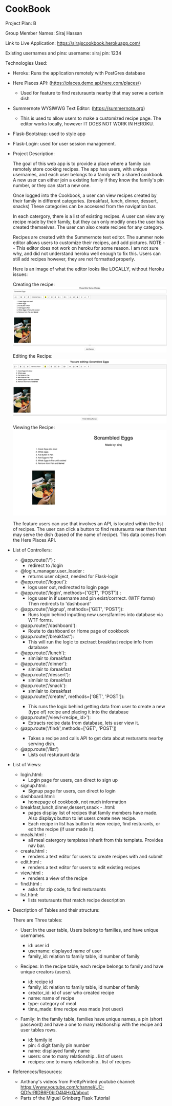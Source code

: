 # CookBook

Project Plan: B

Group Member Names: Siraj Hassan

Link to Live Application: https://sirajscookbook.herokuapp.com/

Existing usernames and pins:
  username: siraj
  pin: 1234

Technologies Used:
  - Heroku: Runs the application remotely with PostGres database
  - Here Places API: (https://places.demo.api.here.com/places/)
    - Used for feature to find resturaunts nearby that may serve a certain dish
  - Summernote WYSIWWG Text Editor: (https://summernote.org)
    - This is used to allow users to make a customized recipe page.
      The editor works locally, however IT DOES NOT WORK IN HEROKU.
      
  - Flask-Bootstrap: used to style app
  
  - Flask-Login: used for user session management.
  
  - Project Description:
  
      The goal of this web app is to provide a place where a family can remotely store cooking recipes.
      The app has users, with unique usernames, and each user belongs to a family with a shared cookbook.
      A new user can either join a existing family if they know the family's pin number, or they can start 
      a new one. 

      Once logged into the Cookbook, a user can view recipes created by their family in different categories. 
      (breakfast, lunch, dinner, dessert, snacks) These categories can be accessed from the navigation bar.
      
      In each catergory, there is a list of existing recipes. A user can view any recipe made by their family,
      but they can only modify ones the user has created themselves. The user can also create recipes for 
      any category. 
 
      Recipes are created with the Summernote text editor. The summer note editor allows users to customize their recipes,
      and add pictures. NOTE -- This editor does not work on heroku for some reason. I am not sure why, and did not understand 
      heroku well enough to fix this. Users can still add recipes however, they are not formatted properly. 
      
      Here is an image of what the editor looks like LOCALLY, without Heroku issues:
      
      Creating the recipe:
      ![alt text](https://github.com/SirajHassan/CookBook/blob/master/images/eggs2.png)
      Editing the Recipe:
      ![alt text](https://github.com/SirajHassan/CookBook/blob/master/images/eggs1.png)
      Viewing the Recipe:
      ![alt text](https://github.com/SirajHassan/CookBook/blob/master/images/eggs3.png)
      
      
      
      The feature users can use that involves an API, is located within the list of recipes. The user can click a button to 
      find resturaunts near them that may serve the dish (based of the name of recipe). This data comes from the Here Places
      API. 
      
      
    
    

  
  - List of Controllers:
  
    - @app.route('/') :
      - redirect to /login
    - @login_manager.user_loader : 
      - returns user object, needed for Flask-login
    - @app.route('/logout'): 
      - logs user out, redirected to login page
    - @app.route('/login', methods=['GET', 'POST']) : 
      - logs user in if username and pin exist/corrrect. (WTF forms) Then redirects to 'dashboard'
    - @app.route('/signup', methods=['GET', 'POST']):
      - Runs logic behind inputting new users/familes into database via WTF forms.
    - @app.route('/dashboard'):
      - Route to dashboard or Home page of cookbook
    - @app.route('/breakfast'):
      - This will run the logic to exctract breakfast recipe info from database
    - @app.route('/lunch'):
      - similair to /breakfast
    - @app.route('/dinner'):
      - similair to /breakfast
    - @app.route('/dessert'):
      - similair to /breakfast
    - @app.route('/snack'):
      - similair to /breakfast
    - @app.route('/create/<type>', methods=['GET', 'POST']):
      - This runs the logic behind getting data from user 
        to create a new (type of) recipe and placing it into the database
    - @app.route('/view/<recipe_id>'):
      - Extracts recipe data from database, lets user view it.
    - @app.route('/find/<recipe>',methods=['GET', 'POST'])
      - Takes a recipe and calls API to get data about resturants
        nearby serving dish.
    - @app.route('/list')
      - Lists out resturaunt data
    
  - List of Views: 
    - login.html:
      - Login page for users, can direct to sign up
    - signup.html:
      - Signup page for users, can direct to login
    - dashboard.html:
      - homepage of cookbook, not much information
    - breakfast,lunch,dinner,dessert,snack - .html:
      - pages display list of recipes that family members have made.
        Also displays button to let users create new recipe.
      - Each recipe in list has button to view recipe, find resturants,
        or edit the recipe (if user made it).
    - meals.html :
      - all meal catergory templates inherit from this template.
        Provides nav bar. 
    - create.html :
      - renders a text editor for users to create recipes with and submit
    - edit.html :
      - renders a text editor for users to edit existing recipes 
    - view.html :
      - renders a view of the recipe
    - find.html : 
      - asks for zip code, to find resturaunts
    - list.html:
      - lists resturaunts that match recipe description
    
    
  - Description of Tables and their structure:
  
    There are Three tables:
    
    
    - User:
      In the user table, Users belong to families, and have unique usernames.
    
      - id: user id
      - username: displayed name of user
      - family_id: relation to family table, id number of family 
      
    - Recipes:
      In the recipe table, each recipe belongs to family and have unique creators (users).
      - id: recipe id
      - family_id: relation to family table, id number of family
      - creator_id: id of user who created recipe
      - name: name of recipe
      - type: category of meal
      - time_made: time recipe was made (not used)
      
    - Family: 
      In the family table, families have unique names, a pin (short password) and
      have a one to many relationship with the recipe and user tables rows. 
      - id: family id
      - pin: 4 digit family pin number
      - name: displayed family name
      - users: one to many relationship.. list of users
      - recipes: one to many relationship.. list of recipes
      
 
  - References/Resources:
    - Anthony's videos from PrettyPrinted youtube channel: https://www.youtube.com/channel/UC-QDfvrRIDB6F0bIO4I4HkQ/about
    - Parts of the Miguel Grinberg Flask Tutorial
  
 

  
  
